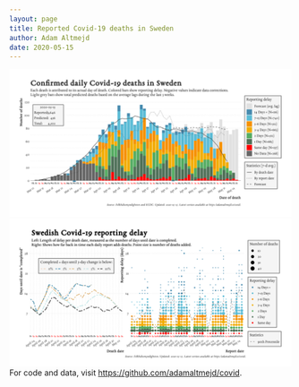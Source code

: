 ```yaml
---
layout: page
title: Reported Covid-19 deaths in Sweden
author: Adam Altmejd
date: 2020-05-15
---
```


![Graph of Swedish Covid-19 deaths with reporting delay.](deaths_lag_sweden_2020-05-15.png "Swedish Covid-19 deaths.")
![Graph of Swedish Covid-19 reporting delay in daily deaths.](lag_trend_sweden_2020-05-15.png "Trend in Swedish Covid-19 mortality reporting delay.")
For code and data, visit <https://github.com/adamaltmejd/covid>.
